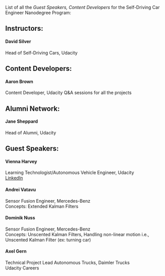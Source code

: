 List of all the *Guest Speakers, Content Developers* for the Self-Driving Car Engineer Nanodegree Program:  

## Instructors:  

#### David Silver  
Head of Self-Driving Cars, Udacity  



## Content Developers:  

#### Aaron Brown  
Content Developer, Udacity
Q&A sessions for all the projects  



## Alumni Network:  

#### Jane Sheppard  
Head of Alumni, Udacity  



## Guest Speakers:  

#### Vienna Harvey  
Learning Technologist/Autonomous Vehicle Engineer, Udacity  
[LinkedIn](https://www.linkedin.com/in/viennaharvey/)  

#### Andrei Vatavu  
Sensor Fusion Engineer, Mercedes-Benz  
Concepts: Extended Kalman Filters  

#### Dominik Nuss  
Sensor Fusion Engineer, Mercedes-Benz  
Concepts: Unscented Kalman Filters, Handling non-linear motion i.e., Unscented Kalman Filter (ex: turning car)  

#### Axel Gern  
Technical Project Lead Autonomous Trucks, Daimler Trucks  
Udacity Careers  

